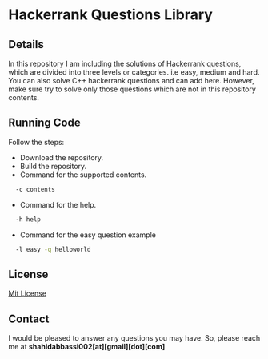 
# Hackerrank Questions Library

## Details
In this repository I am including the solutions of Hackerrank questions, which are divided into three levels or categories. i.e easy, medium and hard. You can also solve C++ hackerrank questions and can add here. However, make sure try to solve only those questions which are not in this repository contents.

 

## Running  Code

Follow the steps:
- Download the repository.
- Build the repository.
- Command for the supported contents.
```bash
  -c contents
```
- Command for the help.

```bash
  -h help
```
- Command for the easy question example

```bash
  -l easy -q helloworld
```
## License
[Mit License](LICENSE)
## Contact
I would be pleased to answer any questions you may have. So, please reach me at **shahidabbassi002[at][gmail][dot][com]**